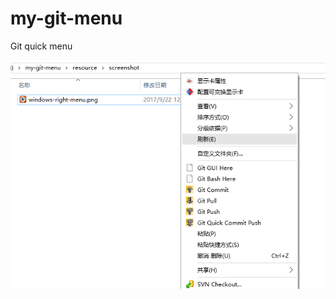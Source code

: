 # my-git-menu
Git quick menu

![Windows Right Menu](https://raw.githubusercontent.com/MichaelLuthor/my-git-menu/master/resource/screenshot/windows-right-menu.png)

